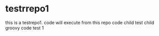 # testrrepo1
this is a testrepo1. code will execute from this repo
code child
test child groovy code test 1
